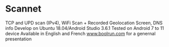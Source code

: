 # Scannet
TCP and UPD scan (IPv4), WiFi Scan + Recorded Geolocation Screen, DNS info
Develop on Ubuntu 18.04/Android Studio 3.6.1
Tested on Android 7 to 11 device 
Available in English and French
www.boolrun.com for a genernal presentation
